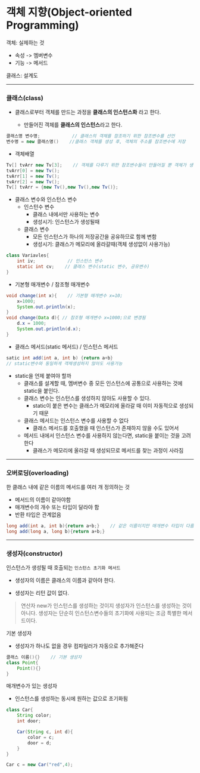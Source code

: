 # 객체 지향(Object-oriented Programming)

객체: 실제하는 것

- 속성 -> 멤버변수
- 기능 -> 메서드

클래스: 설계도

* * *

### 클래스(class)

- 클래스로부터 객체를 만드는 과정을 **클래스의 인스턴스화** 라고 한다.
  
  - 만들어진 객체를 **클래스의 인스턴스**라고 한다.

```java
클래스명 변수명;            // 클래스의 객체를 참조하기 위한 참조변수를 선언
변수명 = new 클래스명()    //클래스 객체를 생성 후, 객체의 주소를 참조변수에 저장
```

- 객체배열

```java
Tv[] tvArr new Tv[3];    // 객체를 다루기 위한 참조변수들이 만들어질 뿐 객체가 생성되지 않음
tvArr[0] = new Tv();
tvArr[1] = new Tv();
tvArr[2] = new Tv();
Tv[] tvArr = {new Tv(),new Tv(),new Tv()};
```

- 클래스 변수와 인스턴스 변수
  - 인스턴수 변수
    - 클래스 내에서만 사용하는 변수
    - 생성시기: 인스턴스가 생성될때
  - 클래스 변수
    - 모든 인스턴스가 하나의 저장공간을 공유하므로 함께 변함
    - 생성시기: 클래스가 메모리에 올라갈때(객체 생성없이 사용가능)

```java
class Variavles{
    int iv;            // 인스턴스 변수
    static int cv;    // 클래스 변수(static 변수, 공유변수)
}
```

- 기본형 매개변수 / 참조형 매개변수

```java
void change(int x){    // 기본형 매개변수 x=10;
    x=1000;
    System.out.println(x);
}
void change(Data d){ // 참조형 매개변수 x=1000;으로 변경됨
    d.x = 1000;
    System.out.println(d.x);
}
```

- 클래스 메서드(static 메서드) / 인스턴스 메서드

```java
satic int add(int a, int b) {return a+b}
// static변수와 동일하게 객체생성하지 않아도 사용가능
```

- static을 언제 붙여야 할까
  - 클래스를 설계할 때, 멤버변수 중 모든 인스턴스에 공통으로 사용하는 것에 static을 붙인다.
  - 클래스 변수는 인스턴스를 생성하지 않아도 사용할 수 있다.
    - static이 붙은 변수는 클래스가 메모리에 올라갈 때 이미 자동적으로 생성되기 때문
  - 클래스 메서드는 인스턴스 변수를 사용할 수 없다
    - 클래스 메서드를 호출했을 때 인스턴스가 존재하지 않을 수도 있어서
  - 메서드 내에서 인스턴스 변수를 사용하지 않는다면, static을 붙이는 것을 고려한다
    - 클래스가 메모리에 올라갈 때 생성되므로 메서드를 찾는 과정이 사라짐

* * *

### 오버로딩(overloading)

한 클래스 내에 같은 이름의 메서드를 여러 개 정의하는 것

- 메서드의 이름이 같아야함
- 매개변수의 개수 또는 타입이 달라야 함
- 반환 타입은 관계없음

```java
long add(int a, int b){return a+b;}    // 같은 이름이지만 매개변수 타입이 다름
long add(long a, long b){return a+b;}
```

* * *

### 생성자(constructor)

인스턴스가 생성될 때 호출되는 `인스턴스 초기화 메서드`

- 생성자의 이름은 클래스의 이름과 같아야 한다.

- 생성자는 리턴 값이 없다.

> 연산자 new가 인스턴스를 생성하는 것이지 생성자가 인스턴스를 생성하는 것이 아니다.
> 생성자는 단순히 인스턴스변수들의 초기화에 사용되는 조금 특별한 메서드이다.

기본 생성자

- 생성자가 하나도 없을 경우 컴파일러가 자동으로 추가해준다

```java
클래스 이름(){}    // 기본 생성자
class Point{
    Point(){}
}
```

매개변수가 있는 생성자

- 인스턴스를 생성하는 동시에 원하는 값으로 초기화됨

```java
class Car{
    String color;
    int door;

    Car(String c, int d){
        color = c;
        door = d;
    }
}

Car c = new Car("red",4);
```


